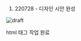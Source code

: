 1. 220728 - 디자인 시안 완성
  <img scr="./images/portfolio_design_draft.png" alt="draft">

<p>html 태그 작업 완료</p>
